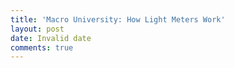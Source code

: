 ```yaml
---
title: 'Macro University: How Light Meters Work'
layout: post
date: Invalid date
comments: true
---
```

